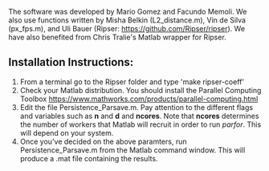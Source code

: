 The software was developed by Mario Gomez and Facundo Memoli. We also use functions written by Misha Belkin (L2_distance.m), Vin de Silva (px_fps.m), and Uli Bauer (Ripser: https://github.com/Ripser/ripser). We have also benefited from Chris Tralie's Matlab wrapper for Ripser.

## Installation Instructions:
1. From a terminal go to the Ripser folder and type 'make ripser-coeff'
2. Check your Matlab distribution. You should install the Parallel Computing Toolbox https://www.mathworks.com/products/parallel-computing.html
3. Edit the file Persistence_Parsave.m. Pay attention to the different flags and variables such as **n** and **d** and **ncores**. Note that **ncores** determines the number of workers that Matlab will recruit in order to run  *parfor*. This will depend on your system. 
4. Once you've decided on the above paramters, run Persistence_Parsave.m from the Matlab command window. This will produce a .mat file containing the results.
